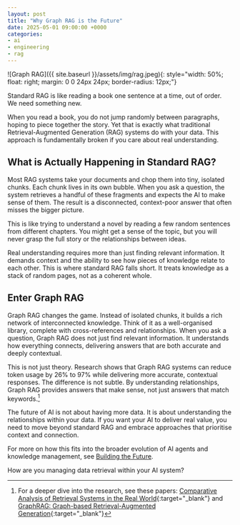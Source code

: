 ```yaml
---
layout: post
title: "Why Graph RAG is the Future"
date: 2025-05-01 09:00:00 +0000
categories:
- ai
- engineering
- rag
---
```


![Graph RAG]({{ site.baseurl }}/assets/img/rag.jpeg){: style="width: 50%; float: right; margin: 0 0 24px 24px; border-radius: 12px;"}

Standard RAG is like reading a book one sentence at a time, out of order. We need something new.

When you read a book, you do not jump randomly between paragraphs, hoping to piece together the story. Yet that is exactly what traditional Retrieval-Augmented Generation (RAG) systems do with your data. This approach is fundamentally broken if you care about real understanding.

<!--more-->

## What is Actually Happening in Standard RAG?

Most RAG systems take your documents and chop them into tiny, isolated chunks. Each chunk lives in its own bubble. When you ask a question, the system retrieves a handful of these fragments and expects the AI to make sense of them. The result is a disconnected, context-poor answer that often misses the bigger picture.

This is like trying to understand a novel by reading a few random sentences from different chapters. You might get a sense of the topic, but you will never grasp the full story or the relationships between ideas.

Real understanding requires more than just finding relevant information. It demands context and the ability to see how pieces of knowledge relate to each other. This is where standard RAG falls short. It treats knowledge as a stack of random pages, not as a coherent whole.

## Enter Graph RAG

Graph RAG changes the game. Instead of isolated chunks, it builds a rich network of interconnected knowledge. Think of it as a well-organised library, complete with cross-references and relationships. When you ask a question, Graph RAG does not just find relevant information. It understands how everything connects, delivering answers that are both accurate and deeply contextual.

This is not just theory. Research shows that Graph RAG systems can reduce token usage by 26% to 97% while delivering more accurate, contextual responses. The difference is not subtle. By understanding relationships, Graph RAG provides answers that make sense, not just answers that match keywords.[^1]

The future of AI is not about having more data. It is about understanding the relationships within your data. If you want your AI to deliver real value, you need to move beyond standard RAG and embrace approaches that prioritise context and connection.

For more on how this fits into the broader evolution of AI agents and knowledge management, see [Building the Future](/building-the-future/).

How are you managing data retrieval within your AI system?

[^1]: For a deeper dive into the research, see these papers: [Comparative Analysis of Retrieval Systems in the Real World](https://arxiv.org/abs/2405.02048){:target="_blank"} and [GraphRAG: Graph-based Retrieval-Augmented Generation](https://arxiv.org/abs/2404.16130){:target="_blank"}